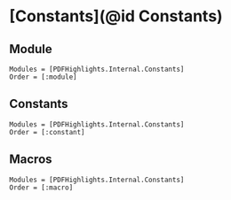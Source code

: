 # [Constants](@id Constants)

## Module

```@autodocs
Modules = [PDFHighlights.Internal.Constants]
Order = [:module]
```

## Constants

```@autodocs
Modules = [PDFHighlights.Internal.Constants]
Order = [:constant]
```

## Macros

```@autodocs
Modules = [PDFHighlights.Internal.Constants]
Order = [:macro]
```
